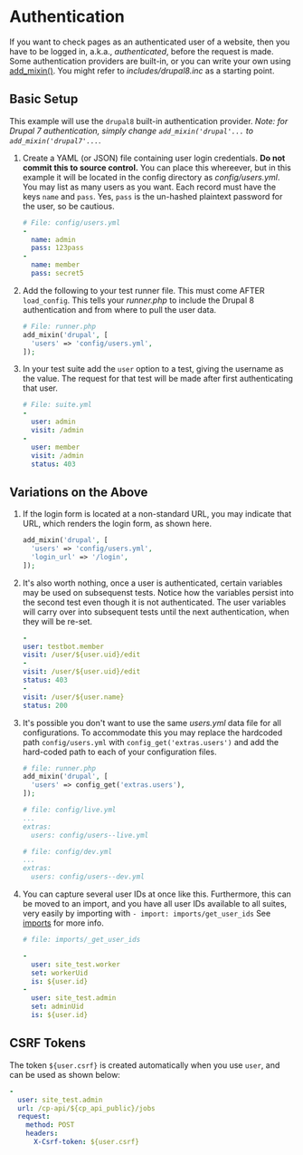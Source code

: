<!--
id: authentication
tags: ''
-->

# Authentication

If you want to check pages as an authenticated user of a website, then you have to be logged in, a.k.a., _authenticated_, before the request is made. Some authentication providers are built-in, or you can write your own using  [add_mixin()](@options). You might refer to _includes/drupal8.inc_ as a starting point.

## Basic Setup

This example will use the `drupal8` built-in authentication provider. _Note: for Drupal 7 authentication, simply change `add_mixin('drupal'...` to `add_mixin('drupal7'...`_.

1. Create a YAML (or JSON) file containing user login credentials.  **Do not commit this to source control.** You can place this whereever, but in this example it will be located in the config directory as _config/users.yml_. You may list as many users as you want. Each record must have the keys `name` and `pass`. Yes, `pass` is the un-hashed plaintext password for the user, so be cautious.

    ```yaml
    # File: config/users.yml
    -
      name: admin
      pass: 123pass
    -
      name: member
      pass: secret5
    ```

2. Add the following to your test runner file.  This must come AFTER `load_config`.  This tells your _runner.php_ to include the Drupal 8 authentication and from where to pull the user data.

    ```php
    # File: runner.php
    add_mixin('drupal', [
      'users' => 'config/users.yml',
    ]); 
    ```

4. In your test suite add the `user` option to a test, giving the username as the value. The request for that test will be made after first authenticating that user.

   ```yaml
   # File: suite.yml
   -
     user: admin
     visit: /admin
   -
     user: member
     visit: /admin
     status: 403

   ```

## Variations on the Above

1. If the login form is located at a non-standard URL, you may indicate that URL, which renders the login form, as shown here.

    ```php
    add_mixin('drupal', [
      'users' => 'config/users.yml',
      'login_url' => '/login',
    ]); 
    ```

2. It's also worth nothing, once a user is authenticated, certain variables may be used on subsequenst tests. Notice how the variables persist into the second test even though it is not authenticated. The user variables will carry over into subsequent tests until the next authentication, when they will be re-set.

   ```yaml
   -
   user: testbot.member
   visit: /user/${user.uid}/edit
   -
   visit: /user/${user.uid}/edit
   status: 403
   -
   visit: /user/${user.name}
   status: 200
   ```
3. It's possible you don't want to use the same _users.yml_ data file for all configurations. To accommodate this you may replace the hardcoded path `config/users.yml` with `config_get('extras.users')` and add the hard-coded path to each of your configuration files.

   ```php
   # file: runner.php
   add_mixin('drupal', [
     'users' => config_get('extras.users'),
   ]); 
   ```

   ```yaml
   # file: config/live.yml
   ...
   extras:
     users: config/users--live.yml
   ```

   ```yaml
   # file: config/dev.yml
   ...
   extras:
     users: config/users--dev.yml
   ```
4. You can capture several user IDs at once like this. Furthermore, this can be moved to an import, and you have all user IDs available to all suites, very easily by importing with `- import: imports/get_user_ids`  See [imports](@plugin_import) for more info.

   ```yaml
   # file: imports/_get_user_ids
   
   -
     user: site_test.worker
     set: workerUid
     is: ${user.id}
   -
     user: site_test.admin
     set: adminUid
     is: ${user.id}
   ```

## CSRF Tokens

The token `${user.csrf}` is created automatically when you use `user`, and can be used as shown below:

```yaml
-
  user: site_test.admin
  url: /cp-api/${cp_api_public}/jobs
  request:
    method: POST
    headers:
      X-Csrf-token: ${user.csrf}
```
